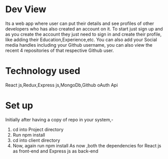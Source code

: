 # Dev View

Its a web app where user can put their details and see profiles of other developers who has also created an account on it.
To start just sign up and as you create the account they just need to sign in and create their profile, like adding their Education,Experience,etc. 
You can also add your Social media handles including your Github username, you can also view the recent 4 repositories of that respective Github user.




# Technology used

 React js,Redux,Express js,MongoDb,Github oAuth Api

# Set up

Initially after having a copy of repo in your system,-
1. cd into Project directory
2. Run  npm install
3. cd into client directory
4. Now, again run npm install
As now ,both the dependencies for React js as front-end and Express js as back-end
